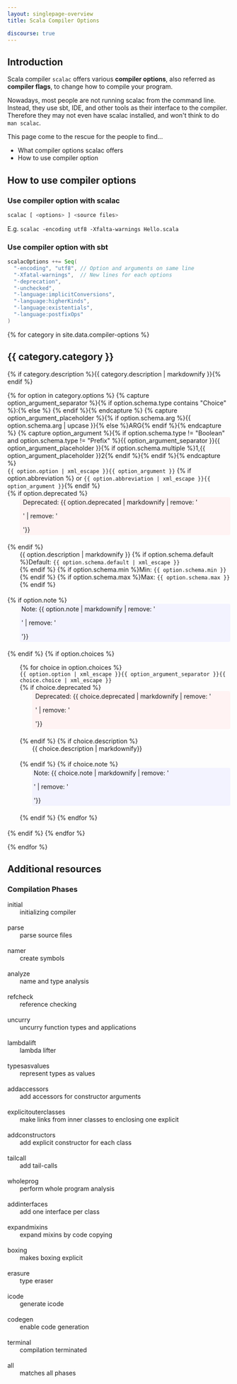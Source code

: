 ```yaml
---
layout: singlepage-overview
title: Scala Compiler Options

discourse: true
---
```

<style type="text/css">
.definition-list dd { 
    margin-left: 2em;
}
.definition-list .deprecated { 
    padding: 0.25em 0.5em; 
    background-color: #fff3f3;
    border-radius: 4px;
}
.definition-list .note { 
    padding: 0.25em 0.25em; 
    background-color: #f3f3ff;
    border-radius: 4px;
}
.definition-list dd {
    margin-bottom:18px;    
}
</style>



## Introduction

Scala compiler `scalac` offers various **compiler options**, also referred as **compiler flags**, to change how to compile your program.

Nowadays, most people are not running scalac from the command line.
Instead, they use sbt, IDE, and other tools as their interface to the compiler.
Therefore they may not even have scalac installed, and won't think to do `man scalac`.

This page come to the rescue for the people to find...

* What compiler options scalac offers
* How to use compiler option


## How to use compiler options

### Use compiler option with scalac

```bash
scalac [ <options> ] <source files>
```

E.g. `scalac -encoding utf8 -Xfalta-warnings Hello.scala`



### Use compiler option with sbt



```scala
scalacOptions ++= Seq(
  "-encoding", "utf8", // Option and arguments on same line
  "-Xfatal-warnings",  // New lines for each options
  "-deprecation",
  "-unchecked",
  "-language:implicitConversions",
  "-language:higherKinds",
  "-language:existentials",
  "-language:postfixOps"
)
```



{% for category in site.data.compiler-options %}
<h2>{{ category.category }}</h2>
{% if category.description %}{{ category.description | markdownify }}{% endif %}

<dl class="definition-list">
{% for option in category.options %}
    {% capture option_argument_separator %}{% if option.schema.type contains "Choice" %}:{% else %} {% endif %}{% endcapture %}
    {% capture option_argument_placeholder %}{% if option.schema.arg %}{{ option.schema.arg | upcase }}{% else %}ARG{% endif %}{% endcapture %}
    {% capture option_argument %}{% if option.schema.type != "Boolean" and option.schema.type != "Prefix" %}{{ option_argument_separator }}{{ option_argument_placeholder }}{% if option.schema.multiple %}1,{{ option_argument_placeholder }}2{% endif %}{% endif %}{% endcapture %}
    <dt>
        <code>{{ option.option | xml_escape }}{{ option_argument }}</code>
        {% if option.abbreviation %} or <code>{{ option.abbreviation | xml_escape }}{{ option_argument }}</code>{% endif %}
    </dt>
    {% if option.deprecated %}<dd class="deprecated"><i class="fa fa-exclamation-triangle"></i> Deprecated: {{ option.deprecated | markdownify | remove: '<p>' | remove: '</p>'}}</dd>{% endif %}            
    <dd class="description">
        {{ option.description | markdownify }}
        {% if option.schema.default %}Default: <code>{{ option.schema.default | xml_escape }}</code><br>{% endif %}
        {% if option.schema.min %}Min: <code>{{ option.schema.min }}</code><br>{% endif %}
        {% if option.schema.max %}Max: <code>{{ option.schema.max }}</code><br>{% endif %}        
    </dd>
    {% if option.note %}<dd class="note"><i class="fa fa-sticky-note"></i> Note: {{ option.note | markdownify | remove: '<p>' | remove: '</p>'}}</dd>{% endif %}            
    {% if option.choices %}
    <dd class="choices">
        <dl class="choices">
          <!-- TODO: deprecated for choice -->          
          {% for choice in option.choices %}
            <dt><code>{{ option.option | xml_escape }}{{ option_argument_separator }}{{ choice.choice | xml_escape }}</code></dt>
            {% if choice.deprecated %}<dd class="deprecated"><i class="fa fa-exclamation-triangle"></i> Deprecated: {{ choice.deprecated | markdownify | remove: '<p>' | remove: '</p>'}}</dd>{% endif %}
            {% if choice.description %}<dd class="description">{{ choice.description | markdownify}}</dd>{% endif %}
            {% if choice.note %}<dd class="note"><i class="fa fa-sticky-note"></i> Note: {{ choice.note | markdownify | remove: '<p>' | remove: '</p>'}}</dd>{% endif %}
          {% endfor %}  
        </dl>
    </dd>
    {% endif %}
{% endfor %}  
</dl>

{% endfor %}  


## Additional resources

### Compilation Phases

<dl class="definition-list">
<dt>initial</dt>
<dd>initializing compiler</dd>

<dt>parse</dt>
<dd>parse source files</dd>

<dt>namer</dt>
<dd>create symbols</dd>

<dt>analyze</dt>
<dd>name and type analysis</dd>

<dt>refcheck</dt>
<dd>reference checking</dd>

<dt>uncurry</dt>
<dd>uncurry function types and applications</dd>

<dt>lambdalift</dt>
<dd>lambda lifter</dd>

<dt>typesasvalues</dt>
<dd>represent types as values</dd>

<dt>addaccessors</dt>
<dd>add accessors for constructor arguments</dd>

<dt>explicitouterclasses</dt>
<dd>make links from inner classes to enclosing one explicit</dd>

<dt>addconstructors</dt>
<dd>add explicit constructor for each class</dd>

<dt>tailcall</dt>
<dd>add tail-calls</dd>

<dt>wholeprog</dt>
<dd>perform whole program analysis</dd>

<dt>addinterfaces</dt>
<dd>add one interface per class</dd>

<dt>expandmixins</dt>
<dd>expand mixins by code copying</dd>

<dt>boxing</dt>
<dd>makes boxing explicit</dd>

<dt>erasure</dt>
<dd>type eraser</dd>

<dt>icode</dt>
<dd>generate icode</dd>

<dt>codegen</dt>
<dd>enable code generation</dd>

<dt>terminal</dt>
<dd>compilation terminated</dd>

<dt>all</dt>
<dd>matches all phases</dd>
</dl>
    